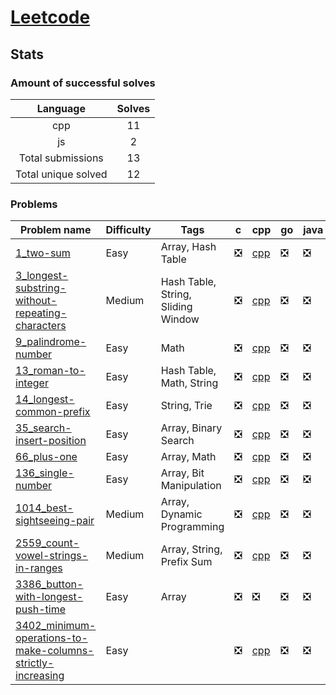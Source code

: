 # [Leetcode](https://leetcode.com/u/hamzahossain/)

## Stats

### Amount of successful solves

|       Language      | Solves |
| :-----------------: | :----: |
|         cpp         |   11   |
|          js         |    2   |
|  Total submissions  |   13   |
| Total unique solved |   12   |

### Problems

| Problem name                                                                                                                                        | Difficulty | Tags                               | c | cpp                                                                                                                                                            | go | java | js                                                                                                        | kt | lua | py | rs | swift |
| --------------------------------------------------------------------------------------------------------------------------------------------------- | ---------- | ---------------------------------- | - | -------------------------------------------------------------------------------------------------------------------------------------------------------------- | -- | ---- | --------------------------------------------------------------------------------------------------------- | -- | --- | -- | -- | ----- |
| [1_two-sum](https://leetcode.com/problems/two-sum)                                                                                                  | Easy       | Array, Hash Table                  | ❎ | [cpp](<../../solves/leetcode/1_two-sum/CPP 1_two-sum.cpp>)                                                                                                     | ❎  | ❎    | [js](<../../solves/leetcode/1_two-sum/JS 1_two-sum.js>)                                                   | ❎  | ❎   | ❎  | ❎  | ❎     |
| [3_longest-substring-without-repeating-characters](https://leetcode.com/problems/longest-substring-without-repeating-characters)                    | Medium     | Hash Table, String, Sliding Window | ❎ | [cpp](<../../solves/leetcode/3_longest-substring-without-repeating-characters/CPP 3_longest-substring-without-repeating-characters.cpp>)                       | ❎  | ❎    | ❎                                                                                                         | ❎  | ❎   | ❎  | ❎  | ❎     |
| [9_palindrome-number](https://leetcode.com/problems/palindrome-number)                                                                              | Easy       | Math                               | ❎ | [cpp](<../../solves/leetcode/9_palindrome-number/CPP 9_palindrome-number.cpp>)                                                                                 | ❎  | ❎    | ❎                                                                                                         | ❎  | ❎   | ❎  | ❎  | ❎     |
| [13_roman-to-integer](https://leetcode.com/problems/roman-to-integer)                                                                               | Easy       | Hash Table, Math, String           | ❎ | [cpp](<../../solves/leetcode/13_roman-to-integer/CPP 13_roman-to-integer.cpp>)                                                                                 | ❎  | ❎    | ❎                                                                                                         | ❎  | ❎   | ❎  | ❎  | ❎     |
| [14_longest-common-prefix](https://leetcode.com/problems/longest-common-prefix)                                                                     | Easy       | String, Trie                       | ❎ | [cpp](<../../solves/leetcode/14_longest-common-prefix/CPP 14_longest-common-prefix.cpp>)                                                                       | ❎  | ❎    | ❎                                                                                                         | ❎  | ❎   | ❎  | ❎  | ❎     |
| [35_search-insert-position](https://leetcode.com/problems/search-insert-position)                                                                   | Easy       | Array, Binary Search               | ❎ | [cpp](<../../solves/leetcode/35_search-insert-position/CPP 35_search-insert-position.cpp>)                                                                     | ❎  | ❎    | ❎                                                                                                         | ❎  | ❎   | ❎  | ❎  | ❎     |
| [66_plus-one](https://leetcode.com/problems/plus-one)                                                                                               | Easy       | Array, Math                        | ❎ | [cpp](<../../solves/leetcode/66_plus-one/CPP 66_plus-one.cpp>)                                                                                                 | ❎  | ❎    | ❎                                                                                                         | ❎  | ❎   | ❎  | ❎  | ❎     |
| [136_single-number](https://leetcode.com/problems/single-number)                                                                                    | Easy       | Array, Bit Manipulation            | ❎ | [cpp](<../../solves/leetcode/136_single-number/CPP 136_single-number.cpp>)                                                                                     | ❎  | ❎    | ❎                                                                                                         | ❎  | ❎   | ❎  | ❎  | ❎     |
| [1014_best-sightseeing-pair](https://leetcode.com/problems/best-sightseeing-pair)                                                                   | Medium     | Array, Dynamic Programming         | ❎ | [cpp](<../../solves/leetcode/1014_best-sightseeing-pair/CPP 1014_best-sightseeing-pair.cpp>)                                                                   | ❎  | ❎    | ❎                                                                                                         | ❎  | ❎   | ❎  | ❎  | ❎     |
| [2559_count-vowel-strings-in-ranges](https://leetcode.com/problems/count-vowel-strings-in-ranges)                                                   | Medium     | Array, String, Prefix Sum          | ❎ | [cpp](<../../solves/leetcode/2559_count-vowel-strings-in-ranges/CPP 2559_count-vowel-strings-in-ranges.cpp>)                                                   | ❎  | ❎    | ❎                                                                                                         | ❎  | ❎   | ❎  | ❎  | ❎     |
| [3386_button-with-longest-push-time](https://leetcode.com/problems/button-with-longest-push-time)                                                   | Easy       | Array                              | ❎ | ❎                                                                                                                                                              | ❎  | ❎    | [js](<../../solves/leetcode/3386_button-with-longest-push-time/JS 3386_button-with-longest-push-time.js>) | ❎  | ❎   | ❎  | ❎  | ❎     |
| [3402_minimum-operations-to-make-columns-strictly-increasing](https://leetcode.com/problems/minimum-operations-to-make-columns-strictly-increasing) | Easy       |                                    | ❎ | [cpp](<../../solves/leetcode/3402_minimum-operations-to-make-columns-strictly-increasing/CPP 3402_minimum-operations-to-make-columns-strictly-increasing.cpp>) | ❎  | ❎    | ❎                                                                                                         | ❎  | ❎   | ❎  | ❎  | ❎     |
